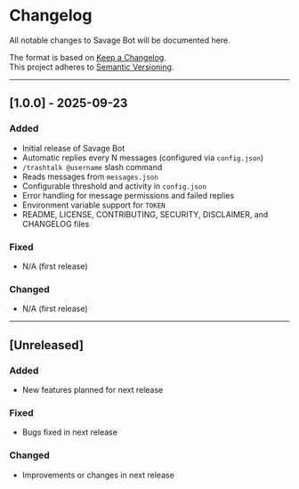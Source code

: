 # Changelog

All notable changes to Savage Bot will be documented here.

The format is based on [Keep a Changelog](https://keepachangelog.com/en/1.0.0/).  
This project adheres to [Semantic Versioning](https://semver.org/).

---

## [1.0.0] - 2025-09-23
### Added
- Initial release of Savage Bot
- Automatic replies every N messages (configured via `config.json`)
- `/trashtalk @username` slash command
- Reads messages from `messages.json`
- Configurable threshold and activity in `config.json`
- Error handling for message permissions and failed replies
- Environment variable support for `TOKEN`
- README, LICENSE, CONTRIBUTING, SECURITY, DISCLAIMER, and CHANGELOG files

### Fixed
- N/A (first release)

### Changed
- N/A (first release)

---

## [Unreleased]
### Added
- New features planned for next release

### Fixed
- Bugs fixed in next release

### Changed
- Improvements or changes in next release
